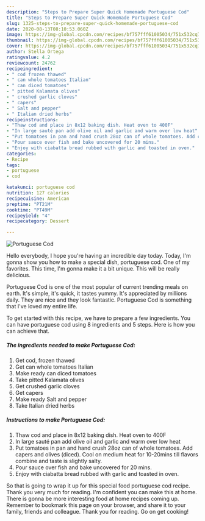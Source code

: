 ```yaml
---
description: "Steps to Prepare Super Quick Homemade Portuguese Cod"
title: "Steps to Prepare Super Quick Homemade Portuguese Cod"
slug: 1325-steps-to-prepare-super-quick-homemade-portuguese-cod
date: 2020-08-13T08:10:53.060Z
image: https://img-global.cpcdn.com/recipes/bf757fff61005034/751x532cq70/portuguese-cod-recipe-main-photo.jpg
thumbnail: https://img-global.cpcdn.com/recipes/bf757fff61005034/751x532cq70/portuguese-cod-recipe-main-photo.jpg
cover: https://img-global.cpcdn.com/recipes/bf757fff61005034/751x532cq70/portuguese-cod-recipe-main-photo.jpg
author: Stella Ortega
ratingvalue: 4.2
reviewcount: 24762
recipeingredient:
- " cod frozen thawed"
- " can whole tomatoes Italian"
- " can diced tomatoes"
- " pitted Kalamata olives"
- " crushed garlic cloves"
- " capers"
- " Salt and pepper"
- " Italian dried herbs"
recipeinstructions:
- "Thaw cod and place in 8x12 baking dish. Heat oven to 400F"
- "In large sauté pan add olive oil and garlic and warm over low heat"
- "Put tomatoes in pan and hand crush 28oz can of whole tomatoes. Add capers and olives (diced). Cool on medium heat for 10-20mins till flavors combine and taste is slightly salty."
- "Pour sauce over fish and bake uncovered for 20 mins."
- "Enjoy with ciabatta bread rubbed with garlic and toasted in oven."
categories:
- Recipe
tags:
- portuguese
- cod

katakunci: portuguese cod 
nutrition: 127 calories
recipecuisine: American
preptime: "PT21M"
cooktime: "PT49M"
recipeyield: "4"
recipecategory: Dessert

---
```



![Portuguese Cod](https://img-global.cpcdn.com/recipes/bf757fff61005034/751x532cq70/portuguese-cod-recipe-main-photo.jpg)

Hello everybody, I hope you're having an incredible day today. Today, I'm gonna show you how to make a special dish, portuguese cod. One of my favorites. This time, I'm gonna make it a bit unique. This will be really delicious.

Portuguese Cod is one of the most popular of current trending meals on earth. It's simple, it's quick, it tastes yummy. It's appreciated by millions daily. They are nice and they look fantastic. Portuguese Cod is something that I've loved my entire life.




To get started with this recipe, we have to prepare a few ingredients. You can have portuguese cod using 8 ingredients and 5 steps. Here is how you can achieve that.

<!--inarticleads1-->

##### The ingredients needed to make Portuguese Cod:

1. Get  cod, frozen thawed
1. Get  can whole tomatoes Italian
1. Make ready  can diced tomatoes
1. Take  pitted Kalamata olives
1. Get  crushed garlic cloves
1. Get  capers
1. Make ready  Salt and pepper
1. Take  Italian dried herbs




<!--inarticleads2-->

##### Instructions to make Portuguese Cod:

1. Thaw cod and place in 8x12 baking dish. Heat oven to 400F
1. In large sauté pan add olive oil and garlic and warm over low heat
1. Put tomatoes in pan and hand crush 28oz can of whole tomatoes. Add capers and olives (diced). Cool on medium heat for 10-20mins till flavors combine and taste is slightly salty.
1. Pour sauce over fish and bake uncovered for 20 mins.
1. Enjoy with ciabatta bread rubbed with garlic and toasted in oven.




So that is going to wrap it up for this special food portuguese cod recipe. Thank you very much for reading. I'm confident you can make this at home. There is gonna be more interesting food at home recipes coming up. Remember to bookmark this page on your browser, and share it to your family, friends and colleague. Thank you for reading. Go on get cooking!
